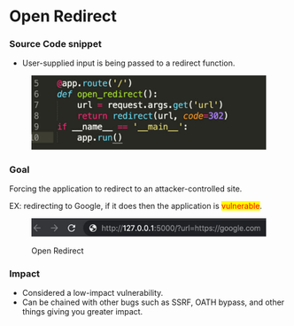 # Open Redirect

### Source Code snippet

* User-supplied input is being passed to a redirect function.

<figure><img src="../../.gitbook/assets/image (6).png" alt=""><figcaption></figcaption></figure>

### Goal

Forcing the application to redirect to an attacker-controlled site.

EX: redirecting to Google, if it does then the application is <mark style="color:red;">vulnerable</mark>.

<figure><img src="../../.gitbook/assets/image (1) (1).png" alt=""><figcaption><p>Open Redirect</p></figcaption></figure>

### &#x20;Impact

* Considered a low-impact vulnerability.
* Can be chained with other bugs such as SSRF, OATH bypass, and other things giving you greater impact.

